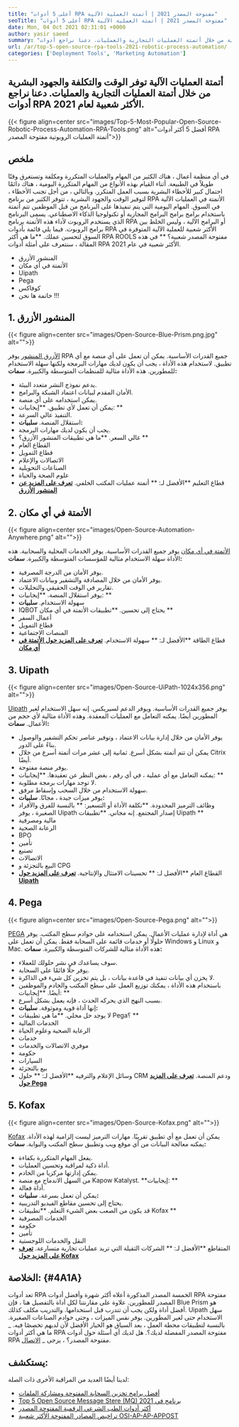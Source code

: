 ```yaml
---
title: "أعلى 5 أدوات RPA مفتوحة المصدر 2021 | أتمتة العملية الآلية" 
seoTitle: "أعلى 5 أدوات RPA مفتوحة المصدر 2021 | أتمتة العملية الآلية" 
date: Mon, 04 Oct 2021 02:31:01 +0000
author: yasir saeed
summary: "يوفر أتمتة العمليات الآلية الوقت والتكلفة والجهود البشرية من خلال أتمتة العمليات التجارية والعمليات. دعنا نراجع أدوات RPA الأكثر شعبية لعام 2021." 
url: /ar/top-5-open-source-rpa-tools-2021-robotic-process-automation/
categories: ['Deployment Tools', 'Marketing Automation']
---
```


## أتمتة العمليات الآلية توفر الوقت والتكلفة والجهود البشرية من خلال أتمتة العمليات التجارية والعمليات. دعنا نراجع أدوات RPA الأكثر شعبية لعام 2021.

{{< figure align=center src="images/Top-5-Most-Popular-Open-Source-Robotic-Process-Automation-RPA-Tools.png" alt="أفضل 5 أكثر أدوات RPA أتمتة العمليات الروبوتية مفتوحة المصدر">}}


## **ملخص**
في أي منظمة أعمال ، هناك الكثير من المهام والعمليات المتكررة ومكلفة وتستغرق وقتًا طويلاً في الطبيعة. أثناء القيام بهذه الأنواع من المهام المتكررة اليومية ، هناك دائمًا احتمال كبير للأخطاء البشرية بسبب العمل المتكرر. وبالتالي ، من أجل تجنب الأخطاء ، لتوفير الوقت والجهود البشرية ، تتوفر الكثير من برنامج RPA الأتمتة في العمليات الآلية في السوق.
المهام اليومية التي يتم تنفيذها على البرنامج من قبل الموظفين تتم أتمتة باستخدام برامج برامج البرامج المجازية أو تكنولوجيا الذكاء الاصطناعي. يسمى البرنامج الذي يستخدم الروبوت لأداء هذه الأتمتة برنامج RPA أو البرامج الآلية ، وليس الخلط بين برامج الروبوت. فيما يلي قائمة بأدوات RPA الأكثر شعبية للعملية الآلية المتوفرة في السوق لتحسين عملك.
**ما هي أكثر RPA ROOLS مفتوحة المصدر شعبية؟ ** في هذه المقالة ، سنتعرف على أمثلة أدوات RPA الأكثر شعبية في عام 2021.
  * المنشور الأزرق
  * الأتمتة في أي مكان
  * Uipath
  * Pega
  * كوفاكس
  * خاتمة
ها نحن !!!

## 1. المنشور الأزرق

{{< figure align=center src="images/Open-Source-Blue-Prism.png.jpg" alt="">}}

[الأزرق المنشور][1] يوفر RPA جميع القدرات الأساسية. يمكن أن تعمل على أي منصة مع أي تطبيق. لاستخدام هذه الأداة ، يجب أن يكون لديك مهارات البرمجة ولكنها سهلة الاستخدام للمطورين. هذه الأداة مثالية للمنظمات المتوسطة والكبيرة.
**سمات:**
  * يدعم نموذج النشر متعدد البيئة.
  * الأمان المقدم لبيانات اعتماد الشبكة والبرامج.
  * يمكن استخدامه على أي منصة.
  * يمكن أن تعمل لأي تطبيق.
**إيجابيات: **
  * التنفيذ عالي السرعة.
  * استقلال المنصة.
**سلبيات:**
  * يجب أن يكون لديك مهارات البرمجة.
  * غالي السعر.
**ما هي تطبيقات المنشور الأزرق؟ **
  * القطاع العام
  * قطاع التمويل
  * الاتصالات والإعلام
  * الصناعات التحويلية
  * علوم الصحة والحياة
  * قطاع التعليم
**الأفضل لـ: ** أتمتة عمليات المكتب الخلفي.
**[تعرف على المزيد عن المنشور الأزرق][1]**

## 2. الأتمتة في أي مكان

{{< figure align=center src="images/Open-Source-Automation-Anywhere.png" alt="">}}

[الأتمتة في أي مكان][2] يوفر جميع القدرات الأساسية. يوفر الخدمات المحلية والسحابية. هذه الأداة سهلة الاستخدام مثالية للمؤسسات المتوسطة والكبيرة.
**سمات:**
  * يوفر الأمان من الدرجة المصرفية.
  * يوفر الأمان من خلال المصادقة والتشفير وبيانات الاعتماد.
  * تقارير في الوقت الحقيقي والتحليلات.
  * يوفر استقلال المنصة.
**إيجابيات: **
  * سهولة الاستخدام.
**سلبيات**
  * IQBOT يحتاج إلى تحسين.
**تطبيقات الأتمتة في أي مكان **
  * أعمال السفر
  * قطاع التمويل
  * المنصات الاجتماعية
  * قطاع الطاقة
**الأفضل لـ: ** سهولة الاستخدام.
**[تعرف على المزيد حول الأتمتة في أي مكان][2]**

## 3. Uipath

{{< figure align=center src="images/Open-Source-UiPath-1024x356.png" alt="">}}

[Uipath][3] يوفر جميع القدرات الأساسية. ويوفر الدعم لسيريكس. إنه سهل الاستخدام لغير المطورين أيضًا. يمكنه التعامل مع العمليات المعقدة. وهذه الأداة مثالية لأي حجم من الأعمال.
**سمات:**
  * يوفر الأمان من خلال إدارة بيانات الاعتماد ، وتوفير عناصر تحكم التشفير والوصول بناءً على الدور.
  * يمكن أن تتم أتمتة بشكل أسرع. ثمانية إلى عشر مرات أتمتة أسرع من خلال Citrix أيضًا.
  * يوفر منصة مفتوحة.
  * يمكنه التعامل مع أي عملية ، في أي رقم ، بغض النظر عن تعقيدها.
**إيجابيات: **
  * لا توجد مهارات برمجة مطلوبة.
  * سهولة الاستخدام من خلال السحب وإسقاط مرفق.
  * يوفر ميزات جيدة ، مجانًا.
**سلبيات:**
  * وظائف الترميز المحدودة.
**تكلفة الأداة أو التسعير: **
بالنسبة للفرق والأفراد الصغيرة ، يوفر Uipath إصدار المجتمع. إنه مجاني.
**تطبيقات Uipath **
  * مالية ومصرفية
  * الرعاىة الصحية
  * BPO
  * تأمين
  * تصنيع
  * الاتصالات
  * البيع بالتجزئة و CPG
  * القطاع العام
**الأفضل لـ: ** تحسينات الامتثال والإنتاجية.
**[تعرف على المزيد حول Uipath][3]**

## 4. Pega

{{< figure align=center src="images/Open-Source-Pega.png" alt="">}}

[PEGA][4] هي أداة لإدارة عمليات الأعمال. يمكن استخدامه على خوادم سطح المكتب. يوفر حلولًا أو خدمات قائمة على السحابة فقط. يمكن أن تعمل على Windows و Linux و Mac. هذه الأداة مثالية للشركات المتوسطة والكبيرة.
**سمات:**
  * سوف يساعدك في نشر حلولك للعملاء.
  * يوفر حلًا قائمًا على السحابة.
  * لا يخزن أي بيانات تنفيذ في قاعدة بيانات ، بل يتم تخزين كل شيء في الذاكرة.
  * باستخدام هذه الأداة ، يمكنك توزيع العمل على سطح المكتب والخادم والموظفين أيضًا.
**إيجابيات: **
  * بسبب النهج الذي يحركه الحدث ، فإنه يعمل بشكل أسرع.
  * إنها أداة قوية وموثوقة.
**سلبيات:**
  * لا يوجد حل محلي.
**ما هي تطبيقات Pega؟ **
  * الخدمات المالية
  * الرعاية الصحية وعلوم الحياة
  * خدمات
  * موفري الاتصالات والخدمات
  * حكومة
  * السيارات
  * بيع بالتجزئة
  * وسائل الإعلام والترفيه
**الأفضل لـ: ** حلول CRM ودعم المنصة.
**[تعرف على المزيد حول Pega][4]**

## 5. Kofax

{{< figure align=center src="images/Open-Source-Kofax.png" alt="">}}

[Kofax][5] يمكن أن تعمل مع أي تطبيق تقريبًا. مهارات الترميز ليست إلزامية لهذه الأداة. يمكنه معالجة البيانات من أي موقع ويب وتطبيق سطح المكتب والبوابة.
**سمات:**
  * يفعل المهام المتكررة بكفاءة.
  * أداة ذكية لمراقبة وتحسين العمليات.
  * يمكن إدارتها مركزيا من الخادم.
  * من السهل الاندماج مع منصة Kapow Katalyst.
**إيجابيات: **
  * أداة فعالة.
  * يمكن أن تعمل بسرعة.
**سلبيات:**
  * يحتاج إلى تحسين مقاطع الفيديو التدريبية.
  * قد يكون من الصعب بعض الشيء التعلم.
**تطبيقات Kofax **
  * الخدمات المصرفية
  * حكومة
  * تأمين
  * النقل والخدمات اللوجستية
  * المتقاطع
**الأفضل لـ: ** الشركات الثقيلة التي تريد عمليات تجارية متسارعة.
**[تعرف على المزيد حول Kofax][5]**

## **الخلاصة:** {#4A1A}
تعد أدوات RPA الخمسة المصدر المذكورة أعلاه أكثر شهرة وأفضل أدوات RPA مفتوحة المصدر للمطورين. علاوة على مقارنتنا لكل أداة بالتفصيل هنا ، فإن Blue Prism هو أفضل أداة ولكن يجب أن تتدرب قبل استخدامها. والتدريب مكلف كذلك. Uipath سهل الاستخدام حتى لغير المطورين. يوفر نفس الميزات ، وحتى خوادم الصناعات الصغيرة. بالنسبة لتطبيقات محطة العمل ، يعد السياق هو الخيار الأفضل لأن لديهم تخصصًا فيه.
_ ما هي أكثر أدوات RPA مفتوحة المصدر المفضلة لديك؟. هل لديك أي أسئلة حول أدوات RPA مفتوحة المصدر؟ ، يرجى _ [الاتصال][6].

## يستكشف:
لدينا أيضًا العديد من المراقبة الأخرى ذات الصلة:
  * [أفضل برامج تخزين السحابة المفتوحة ومشاركة الملفات][7]
  * [Top 5 Open Source Message Stere (MQ) برنامج في 2021][8]
  * [أكثر أدوات الطب الشرعي الرقمية المفتوحة المصدر][9]
  * [تراخيص المصادر المفتوحة الأكثر شعبية OSI-AP-AP-APPOST][10]

  
[1]: https://www.blueprism.com/
[2]: https://www.automationanywhere.com/
[3]: https://www.uipath.com/
[4]: https://www.pega.com/
[5]: https://www.kofax.com/
[6]: mailto:yasir.saeed@aspose.com
[7]: https://products.containerize.com/backup-and-sync/
[8]: https://blog.containerize.com/message-queue-software/top-5-open-source-message-queue-software-in-2021/
[9]: https://blog.containerize.com/digital-forensic-tools/top-5-open-source-digital-forensic-tools-in-2021/
[10]: https://blog.containerize.com/licenses-standards/top-5-most-popular-osi-approved-open-source-licenses-of-2021/
